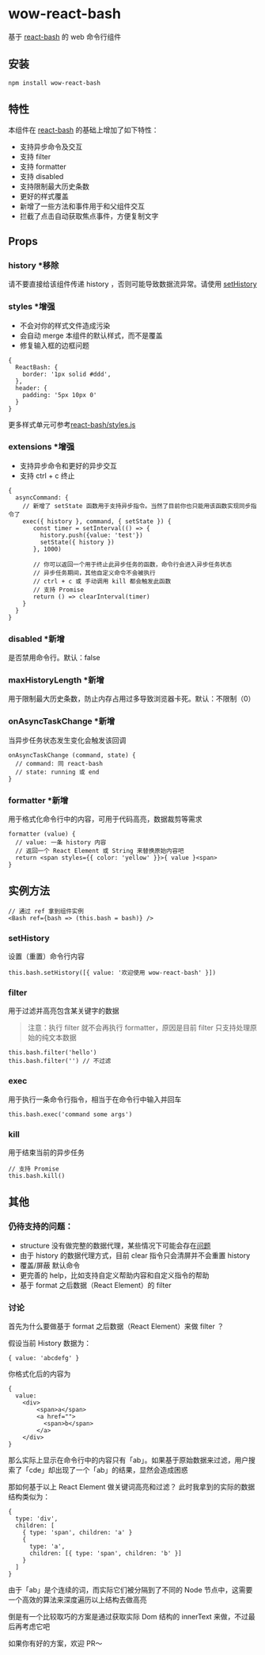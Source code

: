 # wow-react-bash
基于 [react-bash](https://github.com/zackargyle/react-bash) 的 web 命令行组件

## 安装
```
npm install wow-react-bash
```

## 特性
本组件在 [react-bash](https://github.com/zackargyle/react-bash) 的基础上增加了如下特性：
* 支持异步命令及交互
* 支持 filter
* 支持 formatter
* 支持 disabled
* 支持限制最大历史条数
* 更好的样式覆盖
* 新增了一些方法和事件用于和父组件交互
* 拦截了点击自动获取焦点事件，方便复制文字

## Props
### history *移除
请不要直接给该组件传递 history ，否则可能导致数据流异常。请使用 [setHistory](#sethistory)

### styles *增强
* 不会对你的样式文件造成污染
* 会自动 merge 本组件的默认样式，而不是覆盖
* 修复输入框的边框问题
```
{
  ReactBash: {
    border: '1px solid #ddd',
  },
  header: {
    padding: '5px 10px 0'
  }
}
```
更多样式单元可参考[react-bash/styles.js](https://github.com/zackargyle/react-bash/blob/master/src/styles.js)

### extensions *增强
* 支持异步命令和更好的异步交互
* 支持 ctrl + c 终止
```
{
  asyncCommand: {
    // 新增了 setState 函数用于支持异步指令。当然了目前你也只能用该函数实现同步指令了
    exec({ history }, command, { setState }) {
       const timer = setInterval(() => {
         history.push({value: 'test'})
         setState({ history })
       }, 1000)
       
       // 你可以返回一个用于终止此异步任务的函数，命令行会进入异步任务状态
       // 异步任务期间，其他自定义命令不会被执行
       // ctrl + c 或 手动调用 kill 都会触发此函数
       // 支持 Promise
       return () => clearInterval(timer)
    }
  }
}
```
### disabled *新增
是否禁用命令行。默认：false

### maxHistoryLength *新增
用于限制最大历史条数，防止内存占用过多导致浏览器卡死。默认：不限制（0）

### onAsyncTaskChange *新增
当异步任务状态发生变化会触发该回调
```
onAsyncTaskChange (command, state) {
  // command: 同 react-bash
  // state: running 或 end
}
```
### formatter *新增
用于格式化命令行中的内容，可用于代码高亮，数据裁剪等需求
```
formatter (value) {
  // value: 一条 history 内容
  // 返回一个 React Element 或 String 来替换原始内容吧
  return <span styles={{ color: 'yellow' }}>{ value }<span>    
}
```

## 实例方法
```
// 通过 ref 拿到组件实例
<Bash ref={bash => (this.bash = bash)} />
```
### setHistory
设置（重置）命令行内容
```
this.bash.setHistory([{ value: '欢迎使用 wow-react-bash' }])
```
### filter
用于过滤并高亮包含某关键字的数据
> 注意：执行 filter 就不会再执行 formatter，原因是目前 filter 只支持处理原始的纯文本数据
```
this.bash.filter('hello')
this.bash.filter('') // 不过滤
```
### exec
用于执行一条命令行指令，相当于在命令行中输入并回车
```
this.bash.exec('command some args')
```
### kill
用于结束当前的异步任务
```
// 支持 Promise
this.bash.kill()
```
## 其他
### 仍待支持的问题：
* structure 没有做完整的数据代理，某些情况下可能会存在[问题](https://github.com/zackargyle/react-bash/blob/master/src/component.js#L37)
* 由于 history 的数据代理方式，目前 clear 指令只会清屏并不会重置 history
* 覆盖/屏蔽 默认命令
* 更完善的 help，比如支持自定义帮助内容和自定义指令的帮助
* 基于 format 之后数据（React Element）的 filter 
### 讨论
首先为什么要做基于 format 之后数据（React Element）来做 filter ？

假设当前 History 数据为：
```
{ value: 'abcdefg' }
```
你格式化后的内容为
```
{ 
  value:
    <div>
        <span>a</span>
        <a href="">
          <span>b</span>
        </a>
    </div>
}
```
那么实际上显示在命令行中的内容只有「ab」。如果基于原始数据来过滤，用户搜索了「cde」却出现了一个「ab」的结果，显然会造成困惑

那如何基于以上 React Element 做关键词高亮和过滤？
此时我拿到的实际的数据结构类似为：
```
{
  type: 'div',
  children: [
    { type: 'span', children: 'a' }
    { 
      type: 'a', 
      children: [{ type: 'span', children: 'b' }]
    }
  ]
}
```
由于「ab」是个连续的词，而实际它们被分隔到了不同的 Node 节点中，这需要一个高效的算法来深度遍历以上结构去做高亮

倒是有一个比较取巧的方案是通过获取实际 Dom 结构的 innerText 来做，不过最后再考虑它吧

如果你有好的方案，欢迎 PR～


